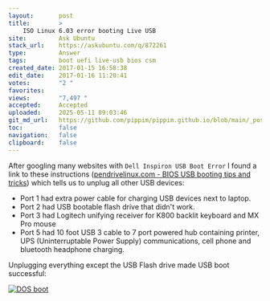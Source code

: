 ```yaml
---
layout:       post
title:        >
    ISO Linux 6.03 error booting Live USB
site:         Ask Ubuntu
stack_url:    https://askubuntu.com/q/872261
type:         Answer
tags:         boot uefi live-usb bios csm
created_date: 2017-01-15 16:58:38
edit_date:    2017-01-16 11:20:41
votes:        "2 "
favorites:    
views:        "7,497 "
accepted:     Accepted
uploaded:     2025-05-11 09:03:46
git_md_url:   https://github.com/pippim/pippim.github.io/blob/main/_posts/2017/2017-01-15-ISO-Linux-6.03-error-booting-Live-USB.md
toc:          false
navigation:   false
clipboard:    false
---
```


After googling many websites with `Dell Inspiron USB Boot Error` I found a link to these instructions ([pendrivelinux.com - BIOS USB booting tips and tricks][1]) which tells us to unplug all other USB devices:

 - Port 1 had extra power cable for charging USB devices next to laptop.
 - Port 2 had USB bootable flash drive that didn't work.
 - Port 3 had Logitech unifying receiver for K800 backlit keyboard and MX Pro mouse
 - Port 5 had 10 foot USB 3 cable to 7 port powered hub containing printer, UPS (Uninterruptable Power Supply) communications, cell phone and bluetooth headphone charging.

Unplugging everything except the USB Flash drive made USB boot successful:

[![DOS boot][2]][2]


  [1]: https://www.pendrivelinux.com/bios-usb-booting-tips-and-tricks/#more-38
  [2]: https://pippim.github.io/assets/img/posts/2017/PawdG.jpg
